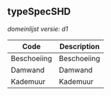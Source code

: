 ## typeSpecSHD

*domeinlijst versie: d1* 

 |Code |Description	|
|	---	|	---	|
| Beschoeiing | Beschoeiing |
| Damwand | Damwand |
| Kademuur | Kademuur |
